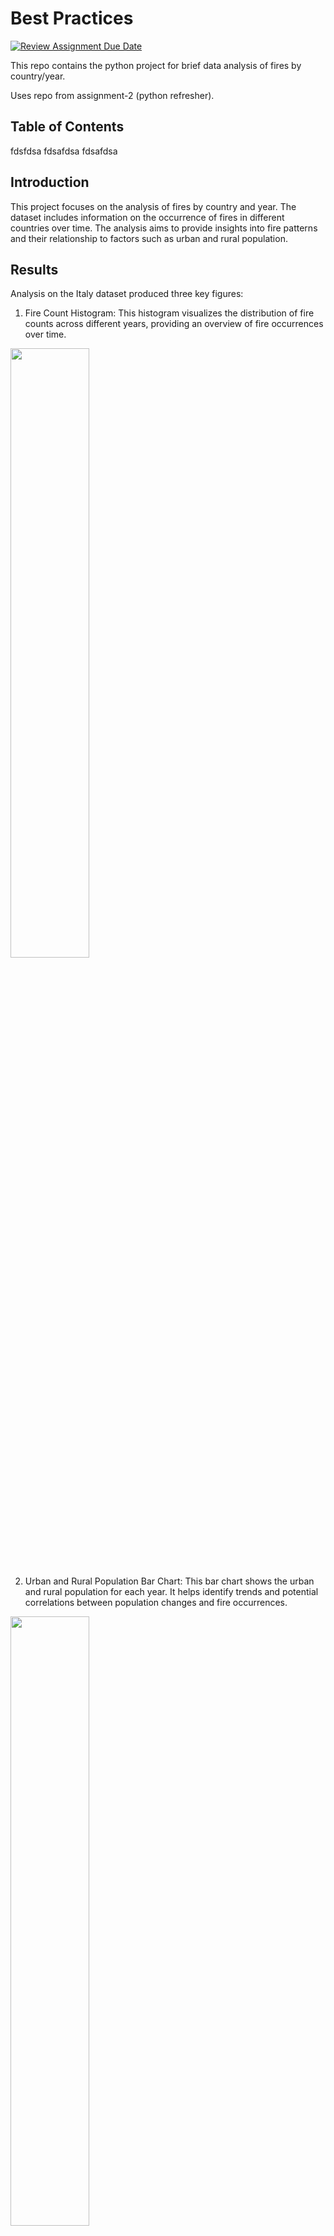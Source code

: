 # Best Practices 

[![Review Assignment Due Date](https://classroom.github.com/assets/deadline-readme-button-24ddc0f5d75046c5622901739e7c5dd533143b0c8e959d652212380cedb1ea36.svg)](https://classroom.github.com/a/oQi7O4AA)

This repo contains the python project for brief data analysis of fires by country/year.

Uses repo from assignment-2 (python refresher).

## Table of Contents
fdsfdsa 
fdsafdsa
fdsafdsa


## Introduction 
This project focuses on the analysis of fires by country and year. The dataset includes information on the occurrence of fires in different countries over time. The analysis aims to provide insights into fire patterns and their relationship to factors such as urban and rural population.

## Results 
Analysis on the Italy dataset produced three key figures:

1. Fire Count Histogram: This histogram visualizes the distribution of fire counts across different years, providing an overview of fire occurrences over time.
   
<img src="C:\Users\sarah.auriemma\PycharmProjects\assignment-2-python-refresher-sauriemma11\docs\figures\Italy_histogram.png" width="50%">

2. Urban and Rural Population Bar Chart: This bar chart shows the urban and rural population for each year. It helps identify trends and potential correlations between population changes and fire occurrences.

<img src="C:\Users\sarah.auriemma\PycharmProjects\assignment-2-python-refresher-sauriemma11\docs\figures\Italy_bar_chart.png" width="50%"/>

3. Fire Count Time Series Plot: This time series plot tracks the fire counts over the years, allowing for the observation of patterns and trends in fire occurrences.

<img src="C:\Users\sarah.auriemma\PycharmProjects\assignment-2-python-refresher-sauriemma11\docs\figures\Italy_time_series.png" width="50%"/>

- Our brief analysis also showed some brief statistics:
<br>
<img src="C:\Users\sarah.auriemma\PycharmProjects\assignment-2-python-refresher-sauriemma11\docs\figures\fire_stats.png" width="50%"/>

### Methods
- **Data Retrieval**: We retrieved the dataset, `Argrofood_co2_emission.csv`, from a publicly accessible Google Drive link using `wget`:

```commandline
$ wget -O Argrofood_co2_emission.csv 'https://docs.google.com/uc?export=download&id=1Wytf3ryf9EtOwaloms8HEzLG0yjtRqxr'
```

- **Data Processing**: We processed the dataset using `get_data.py` to copy and save relevant data for Italy to a txt file:
```commandline
$ python get_data.py Argrofood_co2_emission.csv Italy
```

- **Data Visualization**: We created the three figures from the new dataset with `hist.py`:
```commandline
$ python hist.py Italy.txt Italy
```

## Documentation 

### `my_utils.py` 
Collection of utilities used for data analysis, including mean, median, and std deviation.

### `print_fires.py` 
This script performs a brief analysis on fires by input country. It provides command-line argparse for user input. 

<details>
<summary> Command-line argparse </summary>

Allows user to input parameters via command line.
- `--country` (str): Specifies the name of the country to query.
- `--country_column` (int): Specifies the column index for the country in the CSV file.
- `--fires_column` (int): Specifies the column index for the amount of fires in the CSV file
- `--file_name` (str): Specifies the name of the data file in CSV format.
- `--operation` (str): Specifies the statistics operation to perform (e.g., "mean", "median", "stddev").
</details>

#### Example command:

```shell
python print_fires.py --country Italy --country_column 0 --fires_column 1 --file_name ../Agrofood_co2_emission.csv
```

### `run.sh` 
A shell script for running `print_fires.py` with examples included. 



### `get_data.py`
A script to extract and process data from a CSV file and save it to a text file.


### `hist.py`
A script for generating histograms, bar charts, and time series plots, along with calculating statistics from data.



## Updates
<details>
<summary>Expand for version release updates</summary>

### V 4.1
- Patched `.test.yml` to check for PEP8 style using pycodestyle action.

### V 4.0 
- Implemented automated testing on branch push and pull requests on main branch.

### V 3.1 
- Added documentation on how to run tests.

### V 3.0 
- Added some basic statistics functions to `my_utils.py`
- Added additional functionality to `print_fires.py` for statistics functions.
  - Added `--operation` argparse (optional) to call statistics functionality on data.
- Added unit tests and function tests using `ssshtest`
  - See https://github.com/ryanlayer/ssshtest for info about `ssshtest` and dependencies

### V 2.0 
- Added `main()` function in `print_fires.py`
- Added argsparse functionality to `print_fires.py`
- Updated `my_utils.py` to return the output array containing ints
- Now catches errors and exceptions with `file_name` arguments and when converting values to ints

### V 1.0 
- Improved `get_column()` Function
  - `result_column` now defaults to 1 if not specified, which will print the year of fires.
- Added a shell script runs `print_fires.py` via Python.
</details>

## Usage <a name="usage"></a>
- Start from clone
- Run from main project directory, execute with `$ ./run.sh`.
- Example of how to run `print_fires.py` with argparse:

```shell
$ python print_fires.py --country Italy --country_column 0 --fires_column 1 --file_name Agrofood_co2_emission.csv
```

- Run unit tests from ../tests/unit_tests/ with:

```shell 
$ python test_my_utils.py
```

- Run function tests from ../tests/function_tests/ 
- For example: 

```shell
$ ./test_print_fires.sh
```

## LICENSE

MIT License

Copyright (c) 2023 cu-swe4s-fall-2023

Permission is hereby granted, free of charge, to any person obtaining a copy
of this software and associated documentation files (the "Software"), to deal
in the Software without restriction, including without limitation the rights
to use, copy, modify, merge, publish, distribute, sublicense, and/or sell
copies of the Software, and to permit persons to whom the Software is
furnished to do so, subject to the following conditions:

The above copyright notice and this permission notice shall be included in all
copies or substantial portions of the Software.

THE SOFTWARE IS PROVIDED "AS IS", WITHOUT WARRANTY OF ANY KIND, EXPRESS OR
IMPLIED, INCLUDING BUT NOT LIMITED TO THE WARRANTIES OF MERCHANTABILITY,
FITNESS FOR A PARTICULAR PURPOSE AND NONINFRINGEMENT. IN NO EVENT SHALL THE
AUTHORS OR COPYRIGHT HOLDERS BE LIABLE FOR ANY CLAIM, DAMAGES OR OTHER
LIABILITY, WHETHER IN AN ACTION OF CONTRACT, TORT OR OTHERWISE, ARISING FROM,
OUT OF OR IN CONNECTION WITH THE SOFTWARE OR THE USE OR OTHER DEALINGS IN THE
SOFTWARE.
